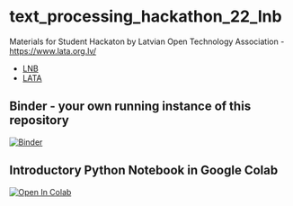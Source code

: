 # text_processing_hackathon_22_lnb
Materials for Student Hackaton by Latvian Open Technology Association - https://www.lata.org.lv/

* [LNB](https://lnb.lv)
* [LATA](https://www.lata.org.lv/post/kult%C5%ABras-datu-hakatons-un-ideju-%C4%A3enerators-skol%C4%93niem-2022)


## Binder - your own running instance of this repository

[![Binder](https://mybinder.org/badge_logo.svg)](https://mybinder.org/v2/gh/ValRCS/text_processing_hackathon_22_lnb/HEAD)

## Introductory Python Notebook in Google Colab

[![Open In Colab](https://colab.research.google.com/assets/colab-badge.svg)](https://colab.research.google.com/github/ValRCS/text_processing_hackathon_22_lnb/blob/main/notebooks/Python%20Introduction.ipynb)
